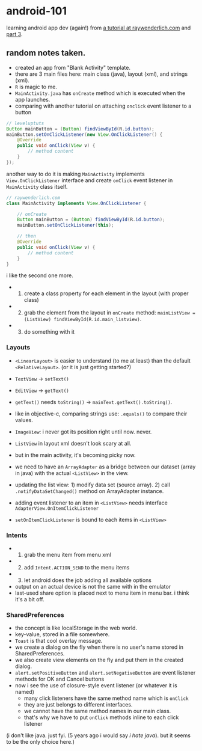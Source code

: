 # android-101

learning android app dev (again!) from [a tutorial at raywenderlich.com](http://www.raywenderlich.com/78576/android-tutorial-for-beginners-part-2) and [part 3](http://www.raywenderlich.com/78578/android-tutorial-for-beginners-part-3).

## random notes taken.

- created an app from "Blank Activity" template.
- there are 3 main files here: main class (java), layout (xml), and strings (xml).
- `R` is magic to me.
- `MainActivity.java` has `onCreate` method which is executed when the app launches.
- comparing with another tutorial on attaching `onclick` event listener to a button

```java
// leveluptuts
Button mainButton = (Button) findViewById(R.id.button);
mainButton.setOnClickListener(new View.OnClickListener() {
	@Override
	public void onClick(View v) {
		// method content
	}
});
```

another way to do it is making `MainActivity` implements `View.OnClickListener` interface and create `onClick` event listener in `MainActivity` class itself.

```java
// raywenderlich.com
class MainActivity implements View.OnClickListener {

	// onCreate
	Button mainButton = (Button) findViewById(R.id.button);
	mainButton.setOnClickListener(this);

	// then
	@Override
	public void onClick(View v) {
		// method content
	}
}
```

i like the second one more.

- 1) create a class property for each element in the layout (with proper class)
- 2) grab the element from the layout in `onCreate` method: `mainListView = (ListView) findViewById(R.id.main_listview)`.
- 3) do something with it

### Layouts

- `<LinearLayout>` is easier to understand (to me at least) than the default `<RelativeLayout>`. (or it is just getting started?)
- `TextView` -> `setText()`
- `EditView` -> `getText()`
- `getText()` needs `toString()` -> `mainText.getText().toString()`.
- like in objective-c, comparing strings use: `.equals()` to compare their values.

- `ImageView`: i never got its position right until now. never.
- `ListView` in layout xml doesn't look scary at all.
- but in the main activity, it's becoming picky now.
- we need to have an `ArrayAdapter` as a bridge between our dataset (array in java) with the actual `<ListView>` in the view.
- updating the list view: 1) modify data set (source array). 2) call `.notifyDataSetChanged()` method on ArrayAdapter instance.

- adding event listener to an item in `<ListView>` needs interface `AdapterView.OnItemClickListener`
- `setOnItemClickListener` is bound to each items in `<ListView>`

### Intents

- 1) grab the menu item from menu xml
- 2) add `Intent.ACTION_SEND` to the menu items
- 3) let android does the job adding all available options
- output on an actual device is not the same with in the emulator
- last-used share option is placed next to menu item in menu bar. i think it's a bit off.

### SharedPreferences

- the concept is like localStorage in the web world.
- key-value, stored in a file somewhere.
- `Toast` is that cool overlay message.
- we create a dialog on the fly when there is no user's name stored in SharedPreferences.
- we also create view elements on the fly and put them in the created dialog.
- `alert.setPositiveButton` and `alert.setNegativeButton` are event listener methods for OK and Cancel buttons
- now i see the use of closure-style event listener (or whatever it is named)
  - many click listeners have the same method name which is `onClick`
  - they are just belongs to different interfaces.
  - we cannot have the same method names in our main class.
  - that's why we have to put `onClick` methods inline to each click listener

(i don't like java. just fyi. (5 years ago i would say _i hate java_). but it seems to be the only choice here.)